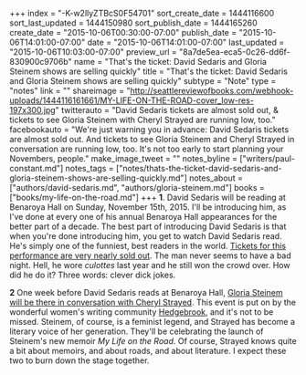 +++
index = "-K-w2llyZTBcS0F54701"
sort_create_date = 1444116600
sort_last_updated = 1444150980
sort_publish_date = 1444165260
create_date = "2015-10-06T00:30:00-07:00"
publish_date = "2015-10-06T14:01:00-07:00"
date = "2015-10-06T14:01:00-07:00"
last_updated = "2015-10-06T10:03:00-07:00"
preview_url = "8a7de5ea-eca5-0c26-dd6f-830900c9706b"
name = "That's the ticket: David Sedaris and Gloria Steinem shows are selling quickly"
title = "That's the ticket: David Sedaris and Gloria Steinem shows are selling quickly"
subtype = "Note"
type = "notes"
link = ""
shareimage = "http://seattlereviewofbooks.com/webhook-uploads/1444116161661/MY-LIFE-ON-THE-ROAD-cover_low-res-197x300.jpg"
twitterauto = "David Sedaris tickets are almost sold out, & tickets to see Gloria Steinem with Cheryl Strayed are running low, too."
facebookauto = "We're just warning you in advance: David Sedaris tickets are almost sold out. And tickets to see Gloria Steinem and Cheryl Strayed in conversation are running low, too. It's not too early to start planning your Novembers, people."
make_image_tweet = ""
notes_byline = ["writers/paul-constant.md"]
notes_tags = ["notes/thats-the-ticket-david-sedaris-and-gloria-steinem-shows-are-selling-quickly.md"]
notes_about = ["authors/david-sedaris.md", "authors/gloria-steinem.md"]
books = ["books/my-life-on-the-road.md"]
+++
**1**. David Sedaris will be reading at Benaroya Hall on Sunday, November 15th, 2015. I'll be introducing him, as I've done at every one of his annual Benaroya Hall appearances for the better part of a decade. The best part of introducing David Sedaris is that when you're done introducing him, you get to watch David Sedaris read. He's simply one of the funniest, best readers in the world. [Tickets for this performance are very nearly sold out](http://www.seattlesymphony.org/concerttickets/calendar/2015-2016/concerts/benaroyahall/david-sedaris). The man never seems to have a bad night. Hell, he wore *culottes* last year and he still won the crowd over. How did he do it? Three words: clever dick jokes.

**2** One week before David Sedaris reads at Benaroya Hall, [Gloria Steinem will be there in conversation with Cheryl Strayed](http://www.seattlesymphony.org/concerttickets/calendar/2015-2016/concerts/benaroyahall/gloria-steinem). This event is put on by the wonderful women's writing community [Hedgebrook](http://www.hedgebrook.org/), and it's not to be missed. Steinem, of course, is a feminist legend, and Strayed has become a literary voice of her generation. They'll be celebrating the launch of Steinem's new memoir *My Life on the Road*. Of course, Strayed knows quite a bit about memoirs, and about roads, and about literature. I expect these two to burn down the stage together.  